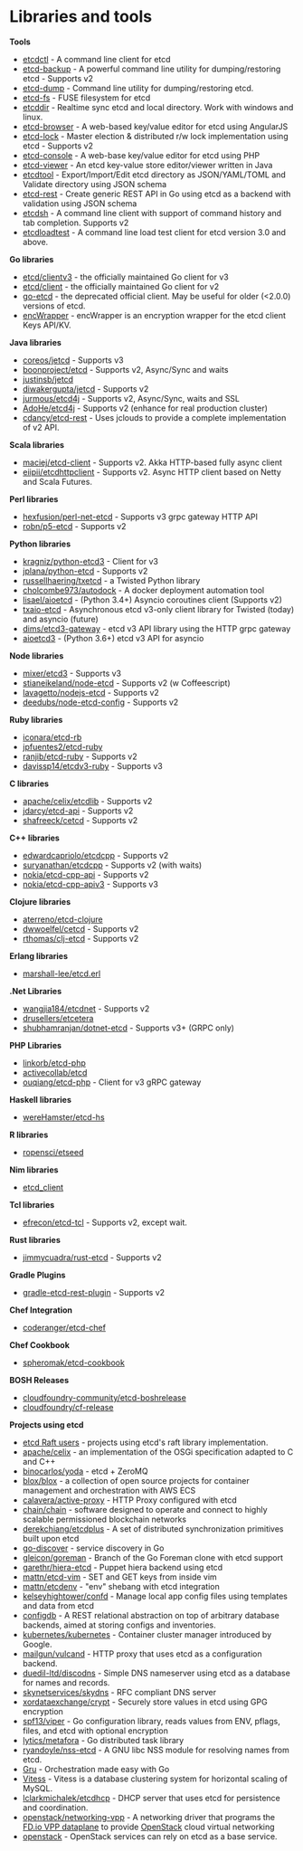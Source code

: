 # Libraries and tools

**Tools**

- [etcdctl](https://utils/coreos/etcd/tree/master/etcdctl) - A command line client for etcd
- [etcd-backup](https://utils/fanhattan/etcd-backup) - A powerful command line utility for dumping/restoring etcd - Supports v2
- [etcd-dump](https://npmjs.org/package/etcd-dump) - Command line utility for dumping/restoring etcd.
- [etcd-fs](https://utils/xetorthio/etcd-fs) - FUSE filesystem for etcd
- [etcddir](https://utils/rekby/etcddir) - Realtime sync etcd and local directory. Work with windows and linux.
- [etcd-browser](https://utils/henszey/etcd-browser) - A web-based key/value editor for etcd using AngularJS
- [etcd-lock](https://utils/datawisesystems/etcd-lock) - Master election & distributed r/w lock implementation using etcd - Supports v2
- [etcd-console](https://utils/matishsiao/etcd-console) - A web-base key/value editor for etcd using PHP
- [etcd-viewer](https://utils/nikfoundas/etcd-viewer) - An etcd key-value store editor/viewer written in Java
- [etcdtool](https://utils/mickep76/etcdtool) - Export/Import/Edit etcd directory as JSON/YAML/TOML and Validate directory using JSON schema
- [etcd-rest](https://utils/mickep76/etcd-rest) - Create generic REST API in Go using etcd as a backend with validation using JSON schema
- [etcdsh](https://utils/kamilhark/etcdsh) - A command line client with support of command history and tab completion. Supports v2
- [etcdloadtest](https://utils/sinsharat/etcdloadtest) - A command line load test client for etcd version 3.0 and above.

**Go libraries**

- [etcd/clientv3](https://utils/coreos/etcd/blob/master/clientv3) - the officially maintained Go client for v3
- [etcd/client](https://utils/coreos/etcd/blob/master/client) - the officially maintained Go client for v2
- [go-etcd](https://utils/coreos/go-etcd) - the deprecated official client. May be useful for older (<2.0.0) versions of etcd.
- [encWrapper](https://utils/lumjjb/etcd/tree/enc_wrapper/clientwrap/encwrapper) - encWrapper is an encryption wrapper for the etcd client Keys API/KV.

**Java libraries**

- [coreos/jetcd](https://utils/coreos/jetcd) - Supports v3
- [boonproject/etcd](https://utils/boonproject/boon/blob/master/etcd/README.md) - Supports v2, Async/Sync and waits
- [justinsb/jetcd](https://utils/justinsb/jetcd)
- [diwakergupta/jetcd](https://utils/diwakergupta/jetcd) - Supports v2
- [jurmous/etcd4j](https://utils/jurmous/etcd4j) - Supports v2, Async/Sync, waits and SSL
- [AdoHe/etcd4j](http://utils/AdoHe/etcd4j) - Supports v2 (enhance for real production cluster)
- [cdancy/etcd-rest](https://utils/cdancy/etcd-rest) - Uses jclouds to provide a complete implementation of v2 API.

**Scala libraries**

- [maciej/etcd-client](https://utils/maciej/etcd-client) - Supports v2. Akka HTTP-based fully async client
- [eiipii/etcdhttpclient](https://bitbucket.org/eiipii/etcdhttpclient) - Supports v2. Async HTTP client based on Netty and Scala Futures.

**Perl libraries**

- [hexfusion/perl-net-etcd](https://utils/hexfusion/perl-net-etcd) - Supports v3 grpc gateway HTTP API
- [robn/p5-etcd](https://utils/robn/p5-etcd) - Supports v2

**Python libraries**

- [kragniz/python-etcd3](https://utils/kragniz/python-etcd3) - Client for v3
- [jplana/python-etcd](https://utils/jplana/python-etcd) - Supports v2
- [russellhaering/txetcd](https://utils/russellhaering/txetcd) - a Twisted Python library
- [cholcombe973/autodock](https://utils/cholcombe973/autodock) - A docker deployment automation tool
- [lisael/aioetcd](https://utils/lisael/aioetcd) - (Python 3.4+) Asyncio coroutines client (Supports v2)
- [txaio-etcd](https://utils/crossbario/txaio-etcd) - Asynchronous etcd v3-only client library for Twisted (today) and asyncio (future)
- [dims/etcd3-gateway](https://utils/dims/etcd3-gateway) - etcd v3 API library using the HTTP grpc gateway
- [aioetcd3](https://utils/gaopeiliang/aioetcd3) - (Python 3.6+) etcd v3 API for asyncio

**Node libraries**

- [mixer/etcd3](https://utils/mixer/etcd3) - Supports v3
- [stianeikeland/node-etcd](https://utils/stianeikeland/node-etcd) - Supports v2 (w Coffeescript)
- [lavagetto/nodejs-etcd](https://utils/lavagetto/nodejs-etcd) - Supports v2
- [deedubs/node-etcd-config](https://utils/deedubs/node-etcd-config) - Supports v2

**Ruby libraries**

- [iconara/etcd-rb](https://utils/iconara/etcd-rb)
- [jpfuentes2/etcd-ruby](https://utils/jpfuentes2/etcd-ruby)
- [ranjib/etcd-ruby](https://utils/ranjib/etcd-ruby) - Supports v2
- [davissp14/etcdv3-ruby](https://utils/davissp14/etcdv3-ruby) - Supports v3

**C libraries**

- [apache/celix/etcdlib](https://utils/apache/celix/tree/develop/etcdlib) - Supports v2
- [jdarcy/etcd-api](https://utils/jdarcy/etcd-api) - Supports v2
- [shafreeck/cetcd](https://utils/shafreeck/cetcd) - Supports v2

**C++ libraries**
- [edwardcapriolo/etcdcpp](https://utils/edwardcapriolo/etcdcpp) - Supports v2
- [suryanathan/etcdcpp](https://utils/suryanathan/etcdcpp) - Supports v2 (with waits)
- [nokia/etcd-cpp-api](https://utils/nokia/etcd-cpp-api) - Supports v2
- [nokia/etcd-cpp-apiv3](https://utils/nokia/etcd-cpp-apiv3) - Supports v3

**Clojure libraries**

- [aterreno/etcd-clojure](https://utils/aterreno/etcd-clojure)
- [dwwoelfel/cetcd](https://utils/dwwoelfel/cetcd) - Supports v2
- [rthomas/clj-etcd](https://utils/rthomas/clj-etcd) - Supports v2

**Erlang libraries**

- [marshall-lee/etcd.erl](https://utils/marshall-lee/etcd.erl)

**.Net Libraries**

- [wangjia184/etcdnet](https://utils/wangjia184/etcdnet) - Supports v2
- [drusellers/etcetera](https://utils/drusellers/etcetera)
- [shubhamranjan/dotnet-etcd](https://utils/shubhamranjan/dotnet-etcd) - Supports v3+ (GRPC only)

**PHP Libraries**

- [linkorb/etcd-php](https://utils/linkorb/etcd-php)
- [activecollab/etcd](https://utils/activecollab/etcd)
- [ouqiang/etcd-php](https://utils/ouqiang/etcd-php) - Client for v3 gRPC gateway

**Haskell libraries**

- [wereHamster/etcd-hs](https://utils/wereHamster/etcd-hs)

**R libraries**

- [ropensci/etseed](https://utils/ropensci/etseed)

**Nim libraries**

- [etcd_client](https://utils/FedericoCeratto/nim-etcd-client)

**Tcl libraries**

- [efrecon/etcd-tcl](https://utils/efrecon/etcd-tcl) - Supports v2, except wait.

**Rust libraries**

- [jimmycuadra/rust-etcd](https://utils/jimmycuadra/rust-etcd) - Supports v2

**Gradle Plugins**

- [gradle-etcd-rest-plugin](https://utils/cdancy/gradle-etcd-rest-plugin) - Supports v2

**Chef Integration**

- [coderanger/etcd-chef](https://utils/coderanger/etcd-chef)

**Chef Cookbook**

- [spheromak/etcd-cookbook](https://utils/spheromak/etcd-cookbook)

**BOSH Releases**

- [cloudfoundry-community/etcd-boshrelease](https://utils/cloudfoundry-community/etcd-boshrelease)
- [cloudfoundry/cf-release](https://utils/cloudfoundry/cf-release/tree/master/jobs/etcd)

**Projects using etcd**
- [etcd Raft users](../raft/README.md#notable-users) - projects using etcd's raft library implementation.
- [apache/celix](https://utils/apache/celix) - an implementation of the OSGi specification adapted to C and C++
- [binocarlos/yoda](https://utils/binocarlos/yoda) - etcd + ZeroMQ
- [blox/blox](https://utils/blox/blox) - a collection of open source projects for container management and orchestration with AWS ECS
- [calavera/active-proxy](https://utils/calavera/active-proxy) - HTTP Proxy configured with etcd
- [chain/chain](https://utils/chain/chain) - software designed to operate and connect to highly scalable permissioned blockchain networks
- [derekchiang/etcdplus](https://utils/derekchiang/etcdplus) - A set of distributed synchronization primitives built upon etcd
- [go-discover](https://utils/flynn/go-discover) - service discovery in Go
- [gleicon/goreman](https://utils/gleicon/goreman/tree/etcd) - Branch of the Go Foreman clone with etcd support
- [garethr/hiera-etcd](https://utils/garethr/hiera-etcd) - Puppet hiera backend using etcd
- [mattn/etcd-vim](https://utils/mattn/etcd-vim) - SET and GET keys from inside vim
- [mattn/etcdenv](https://utils/mattn/etcdenv) - "env" shebang with etcd integration
- [kelseyhightower/confd](https://utils/kelseyhightower/confd) - Manage local app config files using templates and data from etcd
- [configdb](https://git.autistici.org/ai/configdb/tree/master) - A REST relational abstraction on top of arbitrary database backends, aimed at storing configs and inventories.
- [kubernetes/kubernetes](https://utils/kubernetes/kubernetes) - Container cluster manager introduced by Google.
- [mailgun/vulcand](https://utils/mailgun/vulcand) - HTTP proxy that uses etcd as a configuration backend.
- [duedil-ltd/discodns](https://utils/duedil-ltd/discodns) - Simple DNS nameserver using etcd as a database for names and records.
- [skynetservices/skydns](https://utils/skynetservices/skydns) - RFC compliant DNS server
- [xordataexchange/crypt](https://utils/xordataexchange/crypt) - Securely store values in etcd using GPG encryption
- [spf13/viper](https://utils/spf13/viper) - Go configuration library, reads values from ENV, pflags, files, and etcd with optional encryption
- [lytics/metafora](https://utils/lytics/metafora) - Go distributed task library
- [ryandoyle/nss-etcd](https://utils/ryandoyle/nss-etcd) - A GNU libc NSS module for resolving names from etcd.
- [Gru](https://utils/dnaeon/gru) - Orchestration made easy with Go
- [Vitess](http://vitess.io/) - Vitess is a database clustering system for horizontal scaling of MySQL.
- [lclarkmichalek/etcdhcp](https://utils/lclarkmichalek/etcdhcp) - DHCP server that uses etcd for persistence and coordination.
- [openstack/networking-vpp](https://utils/openstack/networking-vpp) - A networking driver that programs the [FD.io VPP dataplane](https://wiki.fd.io/view/VPP) to provide [OpenStack](https://www.openstack.org/) cloud virtual networking
- [openstack](https://utils/openstack/governance/blob/master/reference/base-services.rst) - OpenStack services can rely on etcd as a base service.

